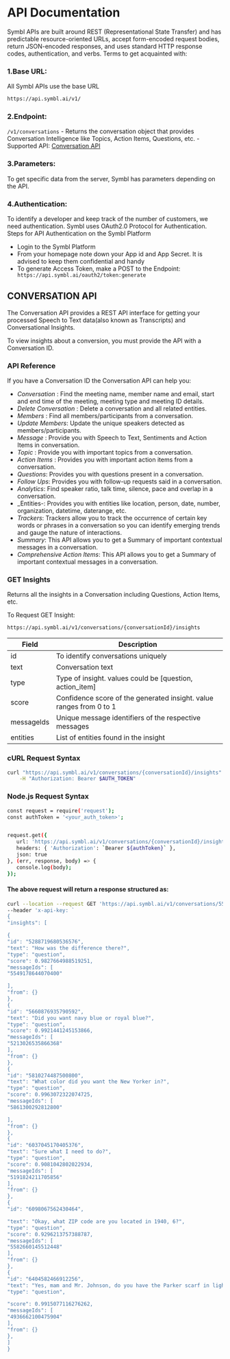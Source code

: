 # API Documentation



Symbl APIs are built around REST (Representational State Transfer) and has predictable resource-oriented URLs, accept form-encoded request bodies, return JSON-encoded responses, and uses standard HTTP response codes, authentication, and verbs.
Terms to get acquainted with:
### 1.Base URL:
All Symbl APIs use the base URL 
```sh
https://api.symbl.ai/v1/ 
```

### 2.Endpoint:
 `/v1/conversations` - Returns the conversation object that provides Conversation Intelligence like Topics, Action Items, Questions, etc. - Supported API: [Conversation API](/docs/conversation-api/introduction)
### 3.Parameters:
 To get specific data from the server, Symbl has parameters depending on the API. 
### 4.Authentication: 
To identify a developer and keep track of the number of customers, we need authentication. 
Symbl uses OAuth2.0 Protocol for Authentication. Steps for API Authentication on the Symbl Platform
- Login to the Symbl Platform 
- From your homepage note down your App id and App Secret. It is advised to keep them confidential and handy
- To generate Access Token, make a POST to the Endpoint: ```
https://api.symbl.ai/oauth2/token:generate```


## CONVERSATION API 
The Conversation API provides a REST API interface for getting your processed Speech to Text data(also known as Transcripts) and Conversational Insights.

To view insights about a conversion, you must provide the API with a Conversation ID.

### API Reference 
If you have a Conversation ID the Conversation API can help you:
- _Conversation_ : Find the meeting name, member name and email, start and end time of the meeting, meeting type and meeting ID details.
- _Delete Conversation_ : Delete a conversation and all related entities.
- _Members_ : Find all members/participants from a conversation.
- _Update Members_: Update the unique speakers detected as members/participants.
- _Message_ : Provide you with Speech to Text, Sentiments and Action Items in conversation.
- _Topic_ : Provide you with important topics from a conversation.
- _Action Items_ : Provides you with important action items from a conversation.
- _Questions_: Provides you with questions present in a conversation.
- _Follow Ups_: Provides you with follow-up requests said in a conversation.
- _Analytics_: Find speaker ratio, talk time, silence, pace and overlap in a conversation.
- _Entities-: Provides you with entities like location, person, date, number, organization, datetime, daterange, etc.
- _Trackers_: Trackers allow you to track the occurrence of certain key words or phrases in a conversation so you can identify emerging trends and gauge the nature of interactions.
- _Summary_: This API allows you to get a Summary of important contextual messages in a conversation.
- _Comprehensive Action Items_: This API allows you to get a Summary of important contextual messages in a conversation.


### GET Insights 
Returns all the insights in a Conversation including Questions, Action Items, etc.

To Request GET Insight:
```sh
https://api.symbl.ai/v1/conversations/{conversationId}/insights 
```


| Field  | Description |
| ------ | ------ |
| id | To identify conversations uniquely |
| text | Conversation text |
| type | Type of insight. values could be [question, action_item] |
| score | Confidence score of the generated insight. value ranges from 0 to 1 |
| messagelds | Unique message identifiers of the respective messages |
| entities | List of entities found in the insight |

### cURL Request Syntax
```sh
curl "https://api.symbl.ai/v1/conversations/{conversationId}/insights" \
    -H "Authorization: Bearer $AUTH_TOKEN"
```
### Node.js Request Syntax
```sh
const request = require('request');
const authToken = '<your_auth_token>';


request.get({
   url: 'https://api.symbl.ai/v1/conversations/{conversationId}/insights',
   headers: { 'Authorization': `Bearer ${authToken}` },
   json: true
}, (err, response, body) => {
   console.log(body);
});
```
#### The above request will return a response structured as:

```sh
curl --location --request GET 'https://api.symbl.ai/v1/conversations/5526632414576640/insights' \
--header 'x-api-key: `
{
"insights": [

{
"id": "5288719680536576",
"text": "How was the difference there?",
"type": "question",
"score": 0.9827664988519251,
"messageIds": [
"5549178644070400"

],
"from": {}
},
{
"id": "5660876935790592",
"text": "Did you want navy blue or royal blue?",
"type": "question",
"score": 0.9921441245153866,
"messageIds": [
"5213026535866368"
],
"from": {}
},
{
"id": "5810274487500800",
"text": "What color did you want the New Yorker in?",
"type": "question",
"score": 0.9963072322074725,
"messageIds": [
"5861300292812800"

],
"from": {}
},
{
"id": "6037045170405376",
"text": "Sure what I need to do?",
"type": "question",
"score": 0.9081042802022934,
"messageIds": [
"5191824211705856"
],
"from": {}
},
{
"id": "6098067562430464",

"text": "Okay, what ZIP code are you located in 1940, 6?",
"type": "question",
"score": 0.9296213757388787,
"messageIds": [
"5582660145512448"
],
"from": {}
},
{
"id": "6404582466912256",
"text": "Yes, mam and Mr. Johnson, do you have the Parker scarf in light blue with you now?",
"type": "question",

"score": 0.9915077116276262,
"messageIds": [
"4936662100475904"
],
"from": {}
},
]
}
``` 
